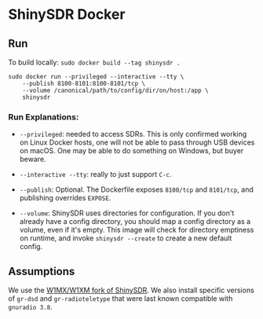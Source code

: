 # ShinySDR Docker

## Run

To build locally: `sudo docker build --tag shinysdr .`

```
sudo docker run --privileged --interactive --tty \
    --publish 8100-8101:8100-8101/tcp \
    --volume /canonical/path/to/config/dir/on/host:/app \
    shinysdr
```

### Run Explanations:

- `--privileged`: needed to access SDRs. This is only confirmed working on Linux Docker hosts, one will not be able to pass through USB devices on macOS. One may be able to do something on Windows, but buyer beware.

- `--interactive --tty`: really to just support `C-c`.

- `--publish`: Optional. The Dockerfile exposes `8100/tcp` and `8101/tcp`, and publishing overrides `EXPOSE`.

- `--volume`: ShinySDR uses directories for configuration. If you don't already have a config directory, you should map a config directory as a volume, even if it's empty. This image will check for directory emptiness on runtime, and invoke `shinysdr --create` to create a new default config.

## Assumptions

We use the [W1MX/W1XM fork of ShinySDR](https://github.com/w1xm/shinysdr). We also install specific versions of `gr-dsd` and `gr-radioteletype` that were last known compatible with `gnuradio 3.8`.
